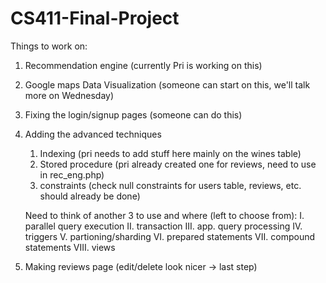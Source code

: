 # CS411-Final-Project
Things to work on:
1. Recommendation engine (currently Pri is working on this)
2. Google maps Data Visualization (someone can start on this, we'll talk more on Wednesday)
3. Fixing the login/signup pages (someone can do this)
4. Adding the advanced techniques
    1. Indexing (pri needs to add stuff here mainly on the wines table)
    2. Stored procedure (pri already created one for reviews, need to use in rec_eng.php)
    3. constraints (check null constraints for users table, reviews, etc. should already be done)
    
    Need to think of another 3 to use and where (left to choose from):
    I.    parallel query execution
    II.   transaction
    III.  app. query processing
    IV.   triggers
    V.    partioning/sharding
    VI.   prepared statements
    VII.  compound statements
    VIII. views
5. Making reviews page (edit/delete look nicer -> last step)
